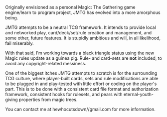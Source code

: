 Originally envisioned as a personal Magic: The Gathering game engine/learn to program project, JMTG has evolved into a more amorphous being.

JMTG attempts to be a neutral TCG framework. It intends to provide local and networked play, card/deck/set/rule creation and management, and some other, future features. It is stupidly ambitious and will, in all likelihood, fail miserably.

With that said, I'm working towards a black triangle status using the new Magic rules update as a guinea pig. Rule- and card-sets are **not** included, to avoid any copyright-related messiness.

One of the biggest itches JMTG attempts to scratch is for the surrounding TCG culture, where player-built cards, sets and rule modifications are able to be plugged in and play-tested with little effort or coding on the player's part. This is to be done with a consistent card file format and authorization framework, consistent hooks for rulesets, and pears with eternal-youth-giving properties from magic trees.

You can contact me at hewhocutsdown//gmail.com for more information.